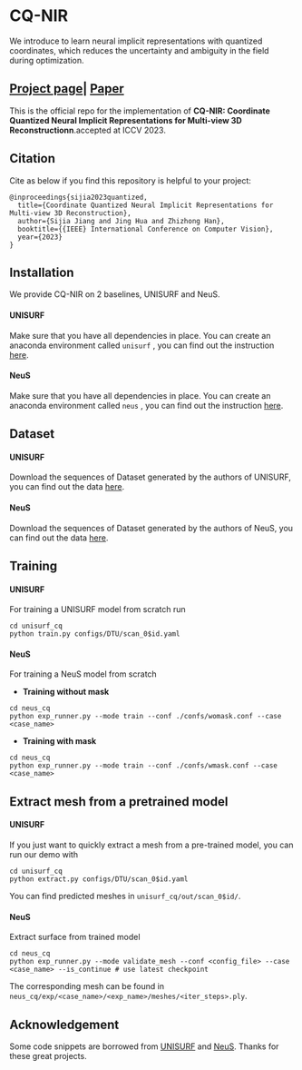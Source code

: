 # CQ-NIR
We introduce to learn neural implicit representations with quantized coordinates, which reduces the uncertainty and ambiguity in the field during optimization.

## [Project page](https://machineperceptionlab.github.io/CQ-NIR-page/)| [Paper](https://arxiv.org/abs/2308.11025)
This is the official repo for the implementation of **CQ-NIR: Coordinate Quantized Neural Implicit Representations for Multi-view 3D Reconstructionn**.accepted at ICCV 2023.


## Citation

Cite as below if you find this repository is helpful to your project:
```
@inproceedings{sijia2023quantized,
  title={Coordinate Quantized Neural Implicit Representations for Multi-view 3D Reconstruction},
  author={Sijia Jiang and Jing Hua and Zhizhong Han},
  booktitle={{IEEE} International Conference on Computer Vision},
  year={2023}
}
```

## Installation

We provide CQ-NIR on 2 baselines, UNISURF and NeuS.

#### UNISURF
Make sure that you have all dependencies in place.
You can create an anaconda environment called `unisurf` , you can find out the instruction [here](https://github.com/autonomousvision/unisurf/tree/main). 

#### NeuS
Make sure that you have all dependencies in place.
You can create an anaconda environment called `neus` , you can find out the instruction [here](https://github.com/Totoro97/NeuS).



## Dataset

#### UNISURF

Download the sequences of Dataset generated by the authors of UNISURF, you can find out the data [here](https://github.com/autonomousvision/unisurf/tree/main). 

#### NeuS

Download the sequences of Dataset generated by the authors of NeuS, you can find out the data [here](https://github.com/Totoro97/NeuS).




## Training
#### UNISURF
For training a UNISURF model from scratch run

```
cd unisurf_cq
python train.py configs/DTU/scan_0$id.yaml
```

#### NeuS
For training a NeuS model from scratch
- **Training without mask**

```
cd neus_cq
python exp_runner.py --mode train --conf ./confs/womask.conf --case <case_name>
```

- **Training with mask**

```
cd neus_cq
python exp_runner.py --mode train --conf ./confs/wmask.conf --case <case_name>
```

## Extract mesh from a pretrained model

#### UNISURF
If you just want to quickly extract a mesh from a pre-trained model, you can run our demo with 
```
cd unisurf_cq
python extract.py configs/DTU/scan_0$id.yaml 
```
You can find predicted meshes in `unisurf_cq/out/scan_0$id/`.

#### NeuS

Extract surface from trained model

```
cd neus_cq
python exp_runner.py --mode validate_mesh --conf <config_file> --case <case_name> --is_continue # use latest checkpoint
```

The corresponding mesh can be found in `neus_cq/exp/<case_name>/<exp_name>/meshes/<iter_steps>.ply`.


## Acknowledgement

Some code snippets are borrowed from [UNISURF](https://github.com/autonomousvision/unisurf/tree/main) and [NeuS](https://github.com/Totoro97/NeuS). Thanks for these great projects.
